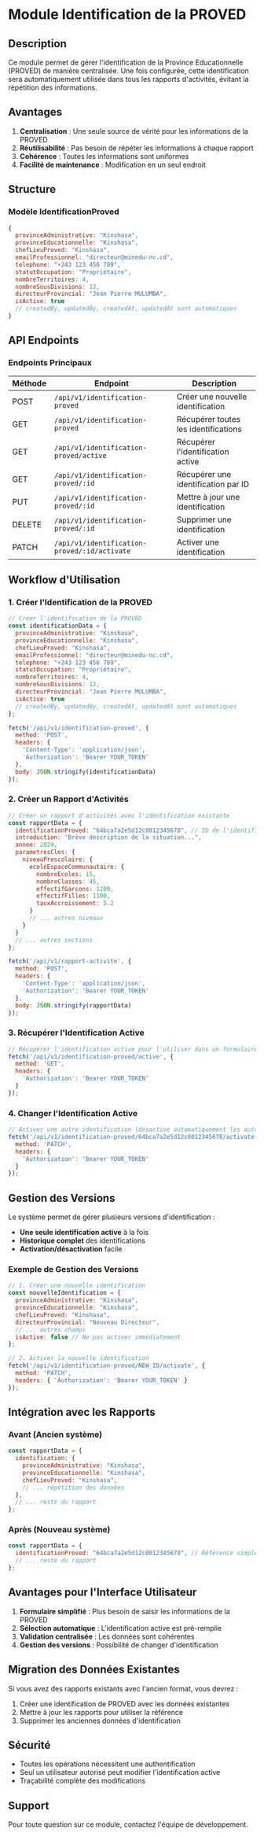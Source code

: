 # Module Identification de la PROVED

## Description

Ce module permet de gérer l'identification de la Province Educationnelle (PROVED) de manière centralisée. Une fois configurée, cette identification sera automatiquement utilisée dans tous les rapports d'activités, évitant la répétition des informations.

## Avantages

1. **Centralisation** : Une seule source de vérité pour les informations de la PROVED
2. **Réutilisabilité** : Pas besoin de répéter les informations à chaque rapport
3. **Cohérence** : Toutes les informations sont uniformes
4. **Facilité de maintenance** : Modification en un seul endroit

## Structure

### Modèle IdentificationProved

```javascript
{
  provinceAdministrative: "Kinshasa",
  provinceEducationnelle: "Kinshasa", 
  chefLieuProved: "Kinshasa",
  emailProfessionnel: "directeur@minedu-nc.cd",
  telephone: "+243 123 456 789",
  statutOccupation: "Propriétaire",
  nombreTerritoires: 4,
  nombreSousDivisions: 12,
  directeurProvincial: "Jean Pierre MULUMBA",
  isActive: true
  // createdBy, updatedBy, createdAt, updatedAt sont automatiques
}
```

## API Endpoints

### Endpoints Principaux

| Méthode | Endpoint | Description |
|---------|----------|-------------|
| POST | `/api/v1/identification-proved` | Créer une nouvelle identification |
| GET | `/api/v1/identification-proved` | Récupérer toutes les identifications |
| GET | `/api/v1/identification-proved/active` | Récupérer l'identification active |
| GET | `/api/v1/identification-proved/:id` | Récupérer une identification par ID |
| PUT | `/api/v1/identification-proved/:id` | Mettre à jour une identification |
| DELETE | `/api/v1/identification-proved/:id` | Supprimer une identification |
| PATCH | `/api/v1/identification-proved/:id/activate` | Activer une identification |

## Workflow d'Utilisation

### 1. Créer l'Identification de la PROVED

```javascript
// Créer l'identification de la PROVED
const identificationData = {
  provinceAdministrative: "Kinshasa",
  provinceEducationnelle: "Kinshasa",
  chefLieuProved: "Kinshasa",
  emailProfessionnel: "directeur@minedu-nc.cd",
  telephone: "+243 123 456 789",
  statutOccupation: "Propriétaire",
  nombreTerritoires: 4,
  nombreSousDivisions: 12,
  directeurProvincial: "Jean Pierre MULUMBA",
  isActive: true
  // createdBy, updatedBy, createdAt, updatedAt sont automatiques
};

fetch('/api/v1/identification-proved', {
  method: 'POST',
  headers: {
    'Content-Type': 'application/json',
    'Authorization': 'Bearer YOUR_TOKEN'
  },
  body: JSON.stringify(identificationData)
});
```

### 2. Créer un Rapport d'Activités

```javascript
// Créer un rapport d'activités avec l'identification existante
const rapportData = {
  identificationProved: "64bca7a2e5d12c0012345678", // ID de l'identification
  introduction: "Brève description de la situation...",
  annee: 2024,
  parametresCles: {
    niveauPrescolaire: {
      ecoleEspaceCommunautaire: {
        nombreEcoles: 15,
        nombreClasses: 45,
        effectifGarcons: 1200,
        effectifFilles: 1100,
        tauxAccroissement: 5.2
      }
      // ... autres niveaux
    }
  }
  // ... autres sections
};

fetch('/api/v1/rapport-activite', {
  method: 'POST',
  headers: {
    'Content-Type': 'application/json',
    'Authorization': 'Bearer YOUR_TOKEN'
  },
  body: JSON.stringify(rapportData)
});
```

### 3. Récupérer l'Identification Active

```javascript
// Récupérer l'identification active pour l'utiliser dans un formulaire
fetch('/api/v1/identification-proved/active', {
  method: 'GET',
  headers: {
    'Authorization': 'Bearer YOUR_TOKEN'
  }
});
```

### 4. Changer l'Identification Active

```javascript
// Activer une autre identification (désactive automatiquement les autres)
fetch('/api/v1/identification-proved/64bca7a2e5d12c0012345678/activate', {
  method: 'PATCH',
  headers: {
    'Authorization': 'Bearer YOUR_TOKEN'
  }
});
```

## Gestion des Versions

Le système permet de gérer plusieurs versions d'identification :

- **Une seule identification active** à la fois
- **Historique complet** des identifications
- **Activation/désactivation** facile

### Exemple de Gestion des Versions

```javascript
// 1. Créer une nouvelle identification
const nouvelleIdentification = {
  provinceAdministrative: "Kinshasa",
  provinceEducationnelle: "Kinshasa",
  chefLieuProved: "Kinshasa",
  directeurProvincial: "Nouveau Directeur",
  // ... autres champs
  isActive: false // Ne pas activer immédiatement
};

// 2. Activer la nouvelle identification
fetch('/api/v1/identification-proved/NEW_ID/activate', {
  method: 'PATCH',
  headers: { 'Authorization': 'Bearer YOUR_TOKEN' }
});
```

## Intégration avec les Rapports

### Avant (Ancien système)
```javascript
const rapportData = {
  identification: {
    provinceAdministrative: "Kinshasa",
    provinceEducationnelle: "Kinshasa",
    chefLieuProved: "Kinshasa",
    // ... répétition des données
  },
  // ... reste du rapport
};
```

### Après (Nouveau système)
```javascript
const rapportData = {
  identificationProved: "64bca7a2e5d12c0012345678", // Référence simple
  // ... reste du rapport
};
```

## Avantages pour l'Interface Utilisateur

1. **Formulaire simplifié** : Plus besoin de saisir les informations de la PROVED
2. **Sélection automatique** : L'identification active est pré-remplie
3. **Validation centralisée** : Les données sont cohérentes
4. **Gestion des versions** : Possibilité de changer d'identification

## Migration des Données Existantes

Si vous avez des rapports existants avec l'ancien format, vous devrez :

1. Créer une identification de PROVED avec les données existantes
2. Mettre à jour les rapports pour utiliser la référence
3. Supprimer les anciennes données d'identification

## Sécurité

- Toutes les opérations nécessitent une authentification
- Seul un utilisateur autorisé peut modifier l'identification active
- Traçabilité complète des modifications

## Support

Pour toute question sur ce module, contactez l'équipe de développement. 